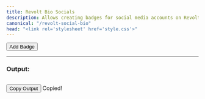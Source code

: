 ```yaml
---
title: Revolt Bio Socials
description: Allows creating badges for social media accounts on Revolt profiles.
canonical: "/revolt-social-bio"
head: "<link rel='stylesheet' href='style.css'>"
---
```


<div id="badge-list"></div>

<button id="add-badge" class="badge-button add">Add Badge</button>

<hr>

<div class="badge-preview">
    <h3>Output:</h3>
    <pre class="badge-code" id="badge-output"></pre>
    <button id="copy-markdown" class="copy-button">Copy Output</button>
    <span id="copy-success" class="success-message">Copied!</span>
</div>

<script type="module" src="./script.js"></script>
